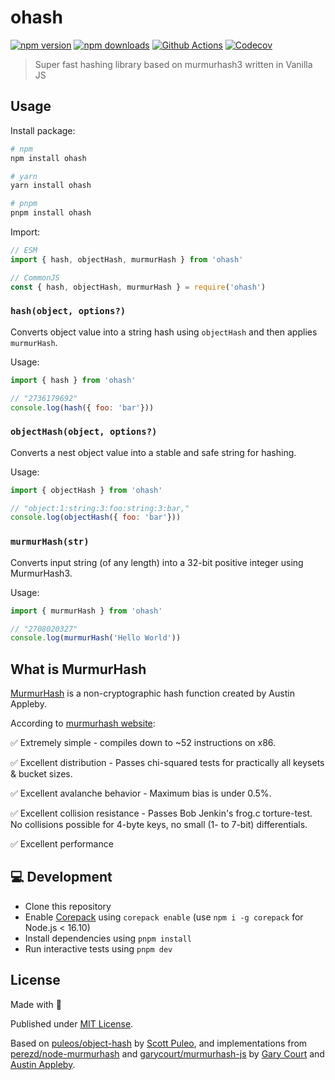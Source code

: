 # ohash

[![npm version][npm-version-src]][npm-version-href]
[![npm downloads][npm-downloads-src]][npm-downloads-href]
[![Github Actions][github-actions-src]][github-actions-href]
[![Codecov][codecov-src]][codecov-href]

> Super fast hashing library based on murmurhash3 written in Vanilla JS

## Usage

Install package:

```sh
# npm
npm install ohash

# yarn
yarn install ohash

# pnpm
pnpm install ohash
```

Import:

```js
// ESM
import { hash, objectHash, murmurHash } from 'ohash'

// CommonJS
const { hash, objectHash, murmurHash } = require('ohash')
```

### `hash(object, options?)`

Converts object value into a string hash using `objectHash` and then applies `murmurHash`.

Usage:

```js
import { hash } from 'ohash'

// "2736179692"
console.log(hash({ foo: 'bar'}))
```

### `objectHash(object, options?)`

Converts a nest object value into a stable and safe string for hashing.

Usage:

```js
import { objectHash } from 'ohash'

// "object:1:string:3:foo:string:3:bar,"
console.log(objectHash({ foo: 'bar'}))
```

### `murmurHash(str)`

Converts input string (of any length) into a 32-bit positive integer using MurmurHash3.

Usage:

```js
import { murmurHash } from 'ohash'

// "2708020327"
console.log(murmurHash('Hello World'))
```

## What is MurmurHash

[MurmurHash](https://en.wikipedia.org/wiki/MurmurHash) is a non-cryptographic hash function created by Austin Appleby.

According to [murmurhash website](https://sites.google.com/site/murmurhash):

✅ Extremely simple - compiles down to ~52 instructions on x86.

✅ Excellent distribution - Passes chi-squared tests for practically all keysets & bucket sizes.

✅ Excellent avalanche behavior - Maximum bias is under 0.5%.

✅ Excellent collision resistance - Passes Bob Jenkin's frog.c torture-test. No collisions possible for 4-byte keys, no small (1- to 7-bit) differentials.

✅ Excellent performance

## 💻 Development

- Clone this repository
- Enable [Corepack](https://github.com/nodejs/corepack) using `corepack enable` (use `npm i -g corepack` for Node.js < 16.10)
- Install dependencies using `pnpm install`
- Run interactive tests using `pnpm dev`

## License

Made with 💛

Published under [MIT License](./LICENSE).

Based on [puleos/object-hash](https://github.com/puleos/object-hash) by [Scott Puleo](https://github.com/puleos/), and implementations from [perezd/node-murmurhash](perezd/node-murmurhash) and
[garycourt/murmurhash-js](https://github.com/garycourt/murmurhash-js) by [Gary Court](mailto:gary.court@gmail.com) and [Austin Appleby](mailto:aappleby@gmail.com).

<!-- Badges -->
[npm-version-src]: https://img.shields.io/npm/v/ohash?style=flat-square
[npm-version-href]: https://npmjs.com/package/ohash

[npm-downloads-src]: https://img.shields.io/npm/dm/ohash?style=flat-square
[npm-downloads-href]: https://npmjs.com/package/ohash

[github-actions-src]: https://img.shields.io/github/workflow/status/unjs/ohash/ci/main?style=flat-square
[github-actions-href]: https://github.com/unjs/ohash/actions?query=workflow%3Aci

[codecov-src]: https://img.shields.io/codecov/c/gh/unjs/ohash/main?style=flat-square
[codecov-href]: https://codecov.io/gh/unjs/ohash
